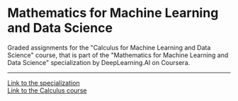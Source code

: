 # Mathematics for Machine Learning and Data Science

Graded assignments for the "Calculus for Machine Learning and Data Science" course, that is part of the "Mathematics for Machine Learning and Data Science" specialization by DeepLearning.AI on Coursera. <hr>
<a href="https://www.coursera.org/specializations/mathematics-for-machine-learning-and-data-science">Link to the specialization</a> </br>
<a href="https://www.coursera.org/learn/machine-learning-calculus?specialization=mathematics-for-machine-learning-and-data-science">Link to the Calculus course</a>
